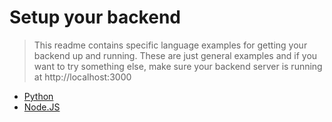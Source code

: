 # Setup your backend

> This readme contains specific language examples for getting your backend up and running. These are just general examples and if you want to try something else, make sure your backend server is running at http://localhost:3000

- [Python](/backend/python-example/README.md)
- [Node.JS](/backend/js-example/README.md)
